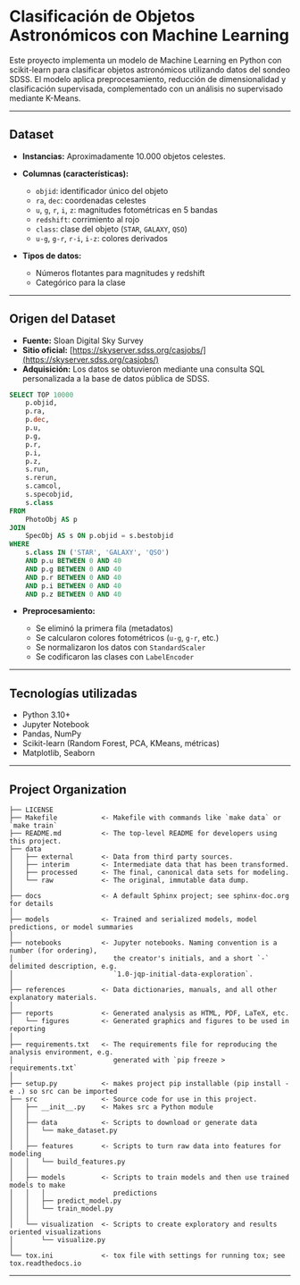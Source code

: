 # Clasificación de Objetos Astronómicos con Machine Learning

Este proyecto implementa un modelo de Machine Learning en Python con scikit-learn para clasificar objetos astronómicos utilizando datos del sondeo SDSS. El modelo aplica preprocesamiento, reducción de dimensionalidad y clasificación supervisada, complementado con un análisis no supervisado mediante K-Means.

---

## Dataset

* **Instancias:** Aproximadamente 10.000 objetos celestes.

* **Columnas (características):**

  * `objid`: identificador único del objeto
  * `ra`, `dec`: coordenadas celestes
  * `u`, `g`, `r`, `i`, `z`: magnitudes fotométricas en 5 bandas
  * `redshift`: corrimiento al rojo
  * `class`: clase del objeto (`STAR`, `GALAXY`, `QSO`)
  * `u-g`, `g-r`, `r-i`, `i-z`: colores derivados

* **Tipos de datos:**

  * Números flotantes para magnitudes y redshift
  * Categórico para la clase

---

## Origen del Dataset

* **Fuente:** Sloan Digital Sky Survey
* **Sitio oficial:** [https://skyserver.sdss.org/casjobs/](https://skyserver.sdss.org/casjobs/)
* **Adquisición:** Los datos se obtuvieron mediante una consulta SQL personalizada a la base de datos pública de SDSS.

```sql
SELECT TOP 10000
    p.objid,
    p.ra,
    p.dec,
    p.u,
    p.g,
    p.r,
    p.i,
    p.z,
    s.run,
    s.rerun,
    s.camcol,
    s.specobjid,
    s.class
FROM
    PhotoObj AS p
JOIN
    SpecObj AS s ON p.objid = s.bestobjid
WHERE
    s.class IN ('STAR', 'GALAXY', 'QSO')
    AND p.u BETWEEN 0 AND 40
    AND p.g BETWEEN 0 AND 40
    AND p.r BETWEEN 0 AND 40
    AND p.i BETWEEN 0 AND 40
    AND p.z BETWEEN 0 AND 40
```

* **Preprocesamiento:**

  * Se eliminó la primera fila (metadatos)
  * Se calcularon colores fotométricos (`u-g`, `g-r`, etc.)
  * Se normalizaron los datos con `StandardScaler`
  * Se codificaron las clases con `LabelEncoder`

---

## Tecnologías utilizadas

* Python 3.10+
* Jupyter Notebook
* Pandas, NumPy
* Scikit-learn (Random Forest, PCA, KMeans, métricas)
* Matplotlib, Seaborn

---



Project Organization
------------

    ├── LICENSE
    ├── Makefile           <- Makefile with commands like `make data` or `make train`
    ├── README.md          <- The top-level README for developers using this project.
    ├── data
    │   ├── external       <- Data from third party sources.
    │   ├── interim        <- Intermediate data that has been transformed.
    │   ├── processed      <- The final, canonical data sets for modeling.
    │   └── raw            <- The original, immutable data dump.
    │
    ├── docs               <- A default Sphinx project; see sphinx-doc.org for details
    │
    ├── models             <- Trained and serialized models, model predictions, or model summaries
    │
    ├── notebooks          <- Jupyter notebooks. Naming convention is a number (for ordering),
    │                         the creator's initials, and a short `-` delimited description, e.g.
    │                         `1.0-jqp-initial-data-exploration`.
    │
    ├── references         <- Data dictionaries, manuals, and all other explanatory materials.
    │
    ├── reports            <- Generated analysis as HTML, PDF, LaTeX, etc.
    │   └── figures        <- Generated graphics and figures to be used in reporting
    │
    ├── requirements.txt   <- The requirements file for reproducing the analysis environment, e.g.
    │                         generated with `pip freeze > requirements.txt`
    │
    ├── setup.py           <- makes project pip installable (pip install -e .) so src can be imported
    ├── src                <- Source code for use in this project.
    │   ├── __init__.py    <- Makes src a Python module
    │   │
    │   ├── data           <- Scripts to download or generate data
    │   │   └── make_dataset.py
    │   │
    │   ├── features       <- Scripts to turn raw data into features for modeling
    │   │   └── build_features.py
    │   │
    │   ├── models         <- Scripts to train models and then use trained models to make
    │   │   │                 predictions
    │   │   ├── predict_model.py
    │   │   └── train_model.py
    │   │
    │   └── visualization  <- Scripts to create exploratory and results oriented visualizations
    │       └── visualize.py
    │
    └── tox.ini            <- tox file with settings for running tox; see tox.readthedocs.io


--------
